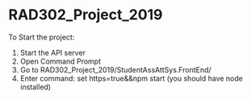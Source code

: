 # RAD302_Project_2019

To Start the project:

1. Start the API server
2. Open Command Prompt
3. Go to RAD302_Project_2019/StudentAssAttSys.FrontEnd/
4. Enter command: set https=true&&npm start (you should have node installed)
